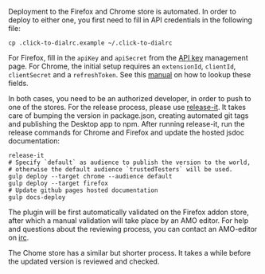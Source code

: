 Deployment to the Firefox and Chrome store is automated. In order to deploy
to either one, you first need to fill in API credentials in the following file:

    cp .click-to-dialrc.example ~/.click-to-dialrc

For Firefox, fill in the `apiKey` and `apiSecret` from the [API key](https://addons.mozilla.org/nl/developers/addon/api/key/) management page.
For Chrome, the initial setup requires an `extensionId`, `clientId`, `clientSecret`
and a `refreshToken`. See this [manual](https://github.com/DrewML/chrome-webstore-upload/blob/master/How%20to%20generate%20Google%20API%20keys.md) on how to lookup these fields.

In both cases, you need to be an authorized developer, in
order to push to one of the stores. For the release process, please use [release-it](https://www.npmjs.com/package/release-it). It takes care of
bumping the version in package.json, creating automated git tags and publishing
the Desktop app to npm. After running release-it, run the release commands for
Chrome and Firefox and update the hosted jsdoc documentation:

    release-it
    # Specify `default` as audience to publish the version to the world,
    # otherwise the default audience `trustedTesters` will be used.
    gulp deploy --target chrome --audience default
    gulp deploy --target firefox
    # Update github pages hosted documentation
    gulp docs-deploy

The plugin will be first automatically validated on the Firefox addon store,
after which a manual validation will take place by an AMO editor. For help
and questions about the reviewing process, you can contact an AMO-editor
on [irc](irc://mozilla.org/%23amo).

The Chome store has a similar but shorter process. It takes a while before the
updated version is reviewed and checked.
